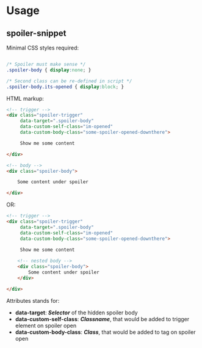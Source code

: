 # Usage
## spoiler-snippet

Minimal CSS styles required:
```css

/* Spoiler must make sense */
.spoiler-body { display:none; }

/* Second class can be re-defined in script */
.spoiler-body.its-opened { display:block; }

```

HTML markup:
```html
<!-- trigger -->
<div class="spoiler-trigger"
     data-target=".spoiler-body"
     data-custom-self-class="im-opened"
     data-custom-body-class="some-spoiler-opened-downthere">

     Show me some content

</div>

<!-- body -->
<div class="spoiler-body">

    Some content under spoiler

</div>

```

OR:
```html
<!-- trigger -->
<div class="spoiler-trigger"
     data-target=".spoiler-body"
     data-custom-self-class="im-opened"
     data-custom-body-class="some-spoiler-opened-downthere">

     Show me some content
    
    <!-- nested body -->
    <div class="spoiler-body">
        Some content under spoiler
    </div>

</div>

```

Attributes stands for:
- **data-target**: ***Selector*** of the hidden spoiler body
- **data-custom-self-class**: ***Classname***, that would be added to trigger element on spoiler open
- **data-custom-body-class**: ***Class***, that would be added to <body> tag on spoiler open
